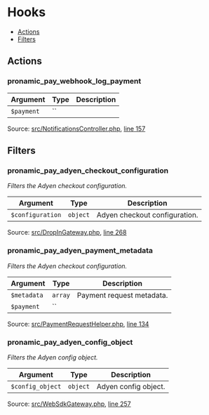 # Hooks

- [Actions](#actions)
- [Filters](#filters)

## Actions

### pronamic_pay_webhook_log_payment

Argument | Type | Description
-------- | ---- | -----------
`$payment` | `` | 

Source: [src/NotificationsController.php](../src/NotificationsController.php), [line 157](../src/NotificationsController.php#L157-L157)

## Filters

### pronamic_pay_adyen_checkout_configuration

*Filters the Adyen checkout configuration.*



Argument | Type | Description
-------- | ---- | -----------
`$configuration` | `object` | Adyen checkout configuration.

Source: [src/DropInGateway.php](../src/DropInGateway.php), [line 268](../src/DropInGateway.php#L268-L274)

### pronamic_pay_adyen_payment_metadata

*Filters the Adyen checkout configuration.*



Argument | Type | Description
-------- | ---- | -----------
`$metadata` | `array` | Payment request metadata.
`$payment` | `` | 

Source: [src/PaymentRequestHelper.php](../src/PaymentRequestHelper.php), [line 134](../src/PaymentRequestHelper.php#L134-L140)

### pronamic_pay_adyen_config_object

*Filters the Adyen config object.*



Argument | Type | Description
-------- | ---- | -----------
`$config_object` | `object` | Adyen config object.

Source: [src/WebSdkGateway.php](../src/WebSdkGateway.php), [line 257](../src/WebSdkGateway.php#L257-L269)



